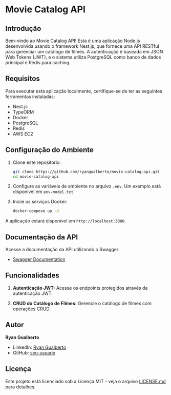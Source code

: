 # Movie Catalog API

## Introdução

Bem-vindo ao Movie Catalog API! Esta é uma aplicação Node.js desenvolvida usando o framework Nest.js, que fornece uma API RESTful para gerenciar um catálogo de filmes. A autenticação é baseada em JSON Web Tokens (JWT), e o sistema utiliza PostgreSQL como banco de dados principal e Redis para caching.

## Requisitos

Para executar esta aplicação localmente, certifique-se de ter as seguintes ferramentas instaladas:

- Nest.js
- TypeORM
- Docker
- PostgreSQL
- Redis
- AWS EC2

## Configuração do Ambiente

1. Clone este repositório:

   ```bash
   git clone https://github.com/ryangualberto/movie-catalog-api.git
   cd movie-catalog-api
   ```

3. Configure as variáveis de ambiente no arquivo `.env`. Um exemplo está disponível em `env-model.txt`.

4. Inicie os serviços Docker:

   ```bash
   docker-compose up -d
   ```

A aplicação estará disponível em `http://localhost:3000`.

## Documentação da API

Acesse a documentação da API utilizando o Swagger:

- [Swagger Documentation](http://54.90.209.69:3000/docs)

## Funcionalidades

1. **Autenticação JWT:** Acesse os endpoints protegidos através da autenticação JWT.

2. **CRUD do Catálogo de Filmes:** Gerencie o catálogo de filmes com operações CRUD.

## Autor

**Ryan Gualberto**
- LinkedIn: [Ryan Gualberto](https://www.linkedin.com/in/ryan-gualberto)
- GitHub: [seu-usuario](https://github.com/ryangualberto)

## Licença

Este projeto está licenciado sob a Licença MIT - veja o arquivo [LICENSE.md](LICENSE.md) para detalhes.
